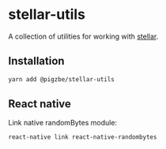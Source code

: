 # stellar-utils

A collection of utilities for working with [stellar](https://stellar.org).

## Installation

```bash
yarn add @pigzbe/stellar-utils
```

## React native

Link native randomBytes module:

```bash
react-native link react-native-randombytes
```

